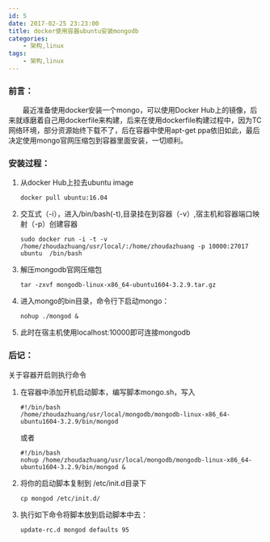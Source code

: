 ```yaml
---
id: 5
date: 2017-02-25 23:23:00
title: docker使用容器ubuntu安装mongodb
categories:
    - 架构,linux
tags:
    - 架构,linux
---
```


### 前言：
　　最近准备使用docker安装一个mongo，可以使用Docker Hub上的镜像，后来就琢磨着自己用dockerfile来构建，后来在使用dockerfile构建过程中，因为TC网络环境，部分资源始终下载不了，后在容器中使用apt-get ppa依旧如此，最后决定使用mongo官网压缩包到容器里面安装，一切顺利。
### 安装过程：
1. 从docker Hub上拉去ubuntu image
	```
	docker pull ubuntu:16.04
	```

2. 交互式（-i），进入/bin/bash(-t),目录挂在到容器（-v）,宿主机和容器端口映射（-p）创建容器
    ```
    sudo docker run -i -t -v /home/zhoudazhuang/usr/local/:/home/zhoudazhuang -p 10000:27017 ubuntu  /bin/bash
    ```
3. 解压mongodb官网压缩包
    ```
    tar -zxvf mongodb-linux-x86_64-ubuntu1604-3.2.9.tar.gz
    ```

4. 进入mongo的bin目录，命令行下启动mongo：

	```
	nohup ./mongod &
	```

5. 此时在宿主机使用localhost:10000即可连接mongodb
### 后记：
关于容器开启则执行命令
1. 在容器中添加开机启动脚本，编写脚本mongo.sh，写入
	```
	#!/bin/bash
	/home/zhoudazhuang/usr/local/mongodb/mongodb-linux-x86_64-ubuntu1604-3.2.9/bin/mongod
	```
	或者
	```
	#!/bin/bash
	nohup /home/zhoudazhuang/usr/local/mongodb/mongodb-linux-x86_64-ubuntu1604-3.2.9/bin/mongod &
	```
2. 将你的启动脚本复制到 /etc/init.d目录下
	```
	cp mongod /etc/init.d/
	```
3. 执行如下命令将脚本放到启动脚本中去：
	```
	update-rc.d mongod defaults 95
	```